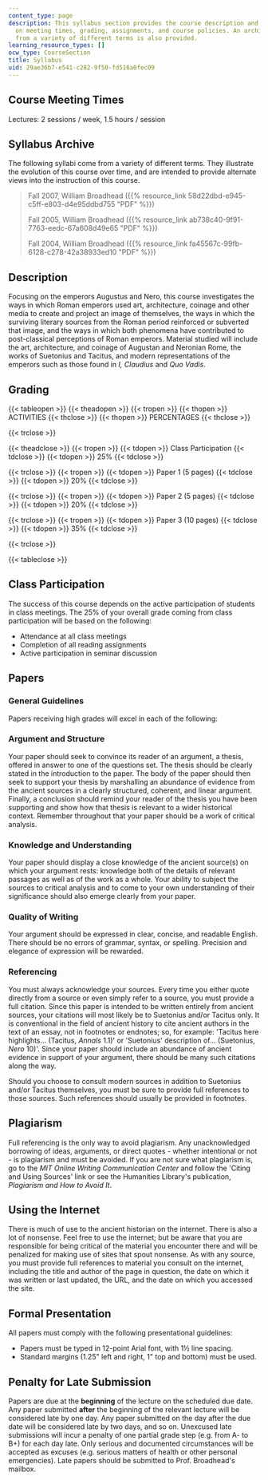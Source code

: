 ```yaml
---
content_type: page
description: This syllabus section provides the course description and information
  on meeting times, grading, assignments, and course policies. An archive of syllabi
  from a variety of different terms is also provided.
learning_resource_types: []
ocw_type: CourseSection
title: Syllabus
uid: 29ae36b7-e541-c282-9f50-fd516a0fec09
---
```


Course Meeting Times
--------------------

Lectures: 2 sessions / week, 1.5 hours / session

Syllabus Archive
----------------

The following syllabi come from a variety of different terms. They illustrate the evolution of this course over time, and are intended to provide alternate views into the instruction of this course.

> Fall 2007, William Broadhead ({{% resource_link 58d22dbd-e945-c5ff-e803-d4e95ddbd755 "PDF" %}})
> 
> Fall 2005, William Broadhead ({{% resource_link ab738c40-9f91-7763-eedc-67a608d49e65 "PDF" %}})
> 
> Fall 2004, William Broadhead ({{% resource_link fa45567c-99fb-6128-c278-42a38933ed10 "PDF" %}})

Description
-----------

Focusing on the emperors Augustus and Nero, this course investigates the ways in which Roman emperors used art, architecture, coinage and other media to create and project an image of themselves, the ways in which the surviving literary sources from the Roman period reinforced or subverted that image, and the ways in which both phenomena have contributed to post-classical perceptions of Roman emperors. Material studied will include the art, architecture, and coinage of Augustan and Neronian Rome, the works of Suetonius and Tacitus, and modern representations of the emperors such as those found in _I, Claudius_ and _Quo Vadis_.

Grading
-------

{{< tableopen >}}
{{< theadopen >}}
{{< tropen >}}
{{< thopen >}}
ACTIVITIES
{{< thclose >}}
{{< thopen >}}
PERCENTAGES
{{< thclose >}}

{{< trclose >}}

{{< theadclose >}}
{{< tropen >}}
{{< tdopen >}}
Class Participation
{{< tdclose >}}
{{< tdopen >}}
25%
{{< tdclose >}}

{{< trclose >}}
{{< tropen >}}
{{< tdopen >}}
Paper 1 (5 pages)
{{< tdclose >}}
{{< tdopen >}}
20%
{{< tdclose >}}

{{< trclose >}}
{{< tropen >}}
{{< tdopen >}}
Paper 2 (5 pages)
{{< tdclose >}}
{{< tdopen >}}
20%
{{< tdclose >}}

{{< trclose >}}
{{< tropen >}}
{{< tdopen >}}
Paper 3 (10 pages)
{{< tdclose >}}
{{< tdopen >}}
35%
{{< tdclose >}}

{{< trclose >}}

{{< tableclose >}}

Class Participation
-------------------

The success of this course depends on the active participation of students in class meetings. The 25% of your overall grade coming from class participation will be based on the following:

*   Attendance at all class meetings
*   Completion of all reading assignments
*   Active participation in seminar discussion

Papers
------

### General Guidelines

Papers receiving high grades will excel in each of the following:

### Argument and Structure

Your paper should seek to convince its reader of an argument, a thesis, offered in answer to one of the questions set. The thesis should be clearly stated in the introduction to the paper. The body of the paper should then seek to support your thesis by marshalling an abundance of evidence from the ancient sources in a clearly structured, coherent, and linear argument. Finally, a conclusion should remind your reader of the thesis you have been supporting and show how that thesis is relevant to a wider historical context. Remember throughout that your paper should be a work of critical analysis.

### Knowledge and Understanding

Your paper should display a close knowledge of the ancient source(s) on which your argument rests: knowledge both of the details of relevant passages as well as of the work as a whole. Your ability to subject the sources to critical analysis and to come to your own understanding of their significance should also emerge clearly from your paper.

### Quality of Writing

Your argument should be expressed in clear, concise, and readable English. There should be no errors of grammar, syntax, or spelling. Precision and elegance of expression will be rewarded.

### Referencing

You must always acknowledge your sources. Every time you either quote directly from a source or even simply refer to a source, you must provide a full citation. Since this paper is intended to be written entirely from ancient sources, your citations will most likely be to Suetonius and/or Tacitus only. It is conventional in the field of ancient history to cite ancient authors in the text of an essay, not in footnotes or endnotes; so, for example: 'Tacitus here highlights... (Tacitus, _Annals_ 1.1)' or 'Suetonius' description of... (Suetonius, _Nero_ 10)'. Since your paper should include an abundance of ancient evidence in support of your argument, there should be many such citations along the way.  
  
Should you choose to consult modern sources in addition to Suetonius and/or Tacitus themselves, you must be sure to provide full references to those sources. Such references should usually be provided in footnotes.

Plagiarism
----------

Full referencing is the only way to avoid plagiarism. Any unacknowledged borrowing of ideas, arguments, or direct quotes - whether intentional or not - is plagiarism and must be avoided. If you are not sure what plagiarism is, go to the _MIT Online Writing Communication Center_ and follow the 'Citing and Using Sources' link or see the Humanities Library's publication, _Plagiarism and How to Avoid It_.

Using the Internet
------------------

There is much of use to the ancient historian on the internet. There is also a lot of nonsense. Feel free to use the internet; but be aware that you are responsible for being critical of the material you encounter there and will be penalized for making use of sites that spout nonsense. As with any source, you must provide full references to material you consult on the internet, including the title and author of the page in question, the date on which it was written or last updated, the URL, and the date on which you accessed the site.

Formal Presentation
-------------------

All papers must comply with the following presentational guidelines:

*   Papers must be typed in 12-point Arial font, with 1½ line spacing.
*   Standard margins (1.25" left and right, 1" top and bottom) must be used.

Penalty for Late Submission
---------------------------

Papers are due at the **beginning** of the lecture on the scheduled due date. Any paper submitted **after** the beginning of the relevant lecture will be considered late by one day. Any paper submitted on the day after the due date will be considered late by two days, and so on. Unexcused late submissions will incur a penalty of one partial grade step (e.g. from A- to B+) for each day late. Only serious and documented circumstances will be accepted as excuses (e.g. serious matters of health or other personal emergencies). Late papers should be submitted to Prof. Broadhead's mailbox.
